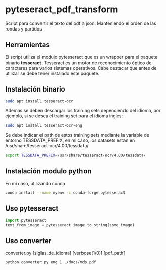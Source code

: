 # pyteseract_pdf_transform
Script para convertir el texto del pdf a json. Manteniendo el orden de las rondas y partidos 

## Herramientas
El script utiliza el modulo pytesseract que es un wrapper para el paquete binario **tesseract**.
Tesseract es un motor de reconocimiento óptico de caracteres para varios sistemas operativos.
Cabe destacar que antes de utilizar se debe tener instalado este paquete.

## Instalación binario
```bash
sudo apt install tesseract-ocr
```
Ademas se deben descargar los training sets dependiendo del idioma, por ejemplo, si se desea el 
training set para el idioma ingles:

```bash
sudo apt install tesseract-ocr-eng
```
Se debe indicar el path de estos training sets mediante la variable de entorno TESSDATA_PREFIX, en mi caso, los datasets estan en /usr/share/tesseract-ocr/4.00/tessdata/
```bash
export TESSDATA_PREFIX=/usr/share/tesseract-ocr/4.00/tessdata/
```
## Instalación modulo python
En mi caso, utilizando conda
```bash
conda install --name myenv -c conda-forge pytesseract
```
## Uso pytesseract
```python
import pytesseract
text_from_image = pytesseract.image_to_string(some_image)
```
## Uso converter
converter.py [siglas_de_idioma] [verbose(1/0)] [pdf_path]
```bash
python converter.py eng 1 ./docs/mds.pdf
```
